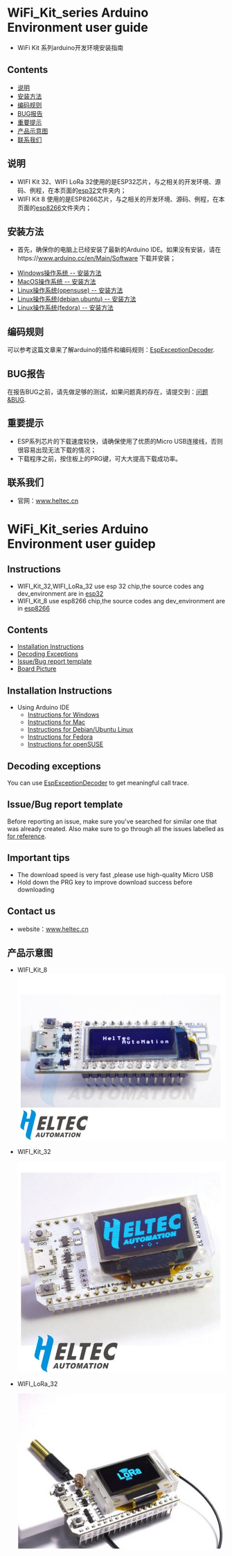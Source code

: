 # WiFi_Kit_series Arduino Environment user guide

- WiFi Kit 系列arduino开发环境安装指南

## Contents
- [说明](#说明)
- [安装方法](#安装方法)
- [编码规则](#编码规则)
- [BUG报告](#BUG报告)
- [重要提示](#重要提示)
- [产品示意图](#产品示意图)
- [联系我们](#联系我们)


## 说明
- WIFI Kit 32、WIFI LoRa 32使用的是ESP32芯片，与之相关的开发环境、源码、例程，在本页面的[esp32](esp32/)文件夹内；
- WIFI Kit 8 使用的是ESP8266芯片，与之相关的开发环境、源码、例程，在本页面的[esp8266](esp8266/)文件夹内；

## 安装方法
- 首先，确保你的电脑上已经安装了最新的Arduino IDE。如果没有安装，请在https://www.arduino.cc/en/Main/Software 下载并安装；
 + [Windows操作系统 -- 安装方法](InstallGuide/windows.md)
 + [MacOS操作系统 -- 安装方法](InstallGuide/mac.md)
 + [Linux操作系统(opensuse) -- 安装方法](InstallGuide/opensuse.md)
 + [Linux操作系统(debian,ubuntu) -- 安装方法](InstallGuide/debian_ubuntu.md)
 + [Linux操作系统(fedora) -- 安装方法](InstallGuide/fedora.md)

## 编码规则
可以参考这篇文章来了解arduino的插件和编码规则：[EspExceptionDecoder](https://github.com/me-no-dev/EspExceptionDecoder).

## BUG报告
在报告BUG之前，请先做足够的测试，如果问题真的存在，请提交到：[问题&BUG](https://github.com/Heltec-Aaron-Lee/WiFi_Kit_series/issues?utf8=%E2%9C%93&q=is%3Aissue%20label%3A%22for%20reference%22%20).

## 重要提示
- ESP系列芯片的下载速度较快，请确保使用了优质的Micro USB连接线，否则很容易出现无法下载的情况；
- 下载程序之前，按住板上的PRG键，可大大提高下载成功率。

## 联系我们
- 官网：www.heltec.cn

# WiFi_Kit_series Arduino Environment user guidep

## Instructions
- WIFI_Kit_32,WIFI_LoRa_32 use esp 32 chip,the source codes ang dev_environment are in [esp32](esp32/)
- WIFI_Kit_8 use esp8266 chip,the source codes ang dev_environment are in [esp8266](esp8266/)
## Contents
- [Installation Instructions](#installation-instructions)
- [Decoding Exceptions](#decoding-exceptions)
- [Issue/Bug report template](#issuebug-report-template)
- [Board Picture](#产品示意图)


## Installation Instructions

- Using Arduino IDE
  + [Instructions for Windows](InstallGuide/windows.md)
  + [Instructions for Mac](InstallGuide/mac.md)
  + [Instructions for Debian/Ubuntu Linux](InstallGuide/debian_ubuntu.md)
  + [Instructions for Fedora](InstallGuide/fedora.md)
  + [Instructions for openSUSE](InstallGuide/opensuse.md)


## Decoding exceptions

You can use [EspExceptionDecoder](https://github.com/me-no-dev/EspExceptionDecoder) to get meaningful call trace.

## Issue/Bug report template
Before reporting an issue, make sure you've searched for similar one that was already created. Also make sure to go through all the issues labelled as [for reference](https://github.com/Heltec-Aaron-Lee/WiFi_Kit_series/issues?utf8=%E2%9C%93&q=is%3Aissue%20label%3A%22for%20reference%22%20).


## Important tips
- The download speed is very fast ,please use high-quality Micro USB
- Hold down the PRG key to improve download success before downloading 

## Contact us
- website：www.heltec.cn

## 产品示意图
- WIFI_Kit_8
  ![image](InstallGuide/win-screenshots/WIFI_kit_8.png)
- WIFI_Kit_32

  ![image](InstallGuide/win-screenshots/WIFI_Kit_32.png)
- WIFI_LoRa_32

  ![image](InstallGuide/win-screenshots/WIFI_LoRa_32.png)

